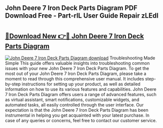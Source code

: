 ## John Deere 7 Iron Deck Parts Diagram PDF Download Free - Part-rlL User Guide Repair zLEdI

# <h2><a href="http://dfsu7i.blite.top/?on=John+Deere+7+Iron+Deck+Parts+Diagram">🔗Download New 👉🔴 John Deere 7 Iron Deck Parts Diagram</a></h2>

[![John Deere 7 Iron Deck Parts Diagram download](https://i.imgur.com/lujVjoI.png)](http://dfsu7i.blite.top/?on=John+Deere+7+Iron+Deck+Parts+Diagram)
Troubleshooting Made Simple This guide offers valuable insights into troubleshooting common issues with your new John Deere 7 Iron Deck Parts Diagram. To get the most out of your John Deere 7 Iron Deck Parts Diagram, please take a moment to read through this comprehensive user manual. It includes step-by-step instructions for setting up your product, as well as detailed information on how to use its various features and capabilities. John Deere 7 Iron Deck Parts Diagram offers users a range of advanced features, such as virtual assistant, smart notifications, customizable widgets, and automated tasks, all easily controlled through the user interface. Our expectation is that the John Deere 7 Iron Deck Parts Diagram has been instrumental in helping you get acquainted with your latest purchase. In case of any queries or concerns, feel free to contact our customer service.
